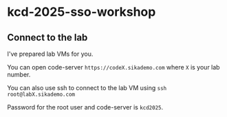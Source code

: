 # kcd-2025-sso-workshop

## Connect to the lab

I've prepared lab VMs for you.

You can open code-server `https://codeX.sikademo.com` where `X` is your lab number.

You can also use ssh to connect to the lab VM using `ssh root@labX.sikademo.com`

Password for the root user and code-server is `kcd2025`.
